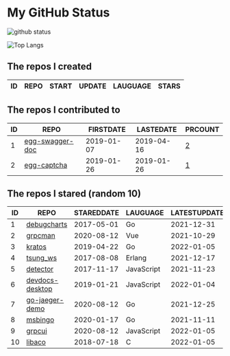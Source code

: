 # My GitHub Status

<img src="https://github-readme-stats-1.yihong0618.vercel.app/api?username=jc-lathander&show_icons=true&&&hide_title=true&count_private=true" alt="github status" />

![Top Langs](https://github-readme-stats-1.yihong0618.vercel.app/api/top-langs/?username=jc-lathander&layout=compact)

<!--START_SECTION:my_github-->
## The repos I created
| ID | REPO | START | UPDATE | LAUGUAGE | STARS |
|----|------|-------|--------|----------|-------|

## The repos I contributed to
| ID |                                REPO                                | FIRSTDATE  | LASTEDATE  |                                          PRCOUNT                                           |
|----|--------------------------------------------------------------------|------------|------------|--------------------------------------------------------------------------------------------|
|  1 | [egg-swagger-doc](https://github.com/Yanshijie-EL/egg-swagger-doc) | 2019-01-07 | 2019-04-16 | [2](https://github.com/Yanshijie-EL/egg-swagger-doc/pulls?q=is%3Apr+author%3Ajc-lathander) |
|  2 | [egg-captcha](https://github.com/Raoul1996/egg-captcha)            | 2019-01-26 | 2019-01-26 | [1](https://github.com/Raoul1996/egg-captcha/pulls?q=is%3Apr+author%3Ajc-lathander)        |

## The repos I stared (random 10)
| ID |                               REPO                               | STAREDDATE |  LAUGUAGE  | LATESTUPDATE |
|----|------------------------------------------------------------------|------------|------------|--------------|
|  1 | [debugcharts](https://github.com/mkevac/debugcharts)             | 2017-05-01 | Go         | 2021-12-31   |
|  2 | [grpcman](https://github.com/grpcman/grpcman)                    | 2020-08-12 | Vue        | 2021-10-29   |
|  3 | [kratos](https://github.com/go-kratos/kratos)                    | 2019-04-22 | Go         | 2022-01-05   |
|  4 | [tsung_ws](https://github.com/wulczer/tsung_ws)                  | 2017-08-08 | Erlang     | 2021-12-17   |
|  5 | [detector](https://github.com/hotoo/detector)                    | 2017-11-17 | JavaScript | 2021-11-23   |
|  6 | [devdocs-desktop](https://github.com/egoist/devdocs-desktop)     | 2019-01-21 | JavaScript | 2022-01-04   |
|  7 | [go-jaeger-demo](https://github.com/xinliangnote/go-jaeger-demo) | 2020-08-12 | Go         | 2021-12-25   |
|  8 | [msbingo](https://github.com/khoad/msbingo)                      | 2020-01-17 | Go         | 2021-11-11   |
|  9 | [grpcui](https://github.com/fullstorydev/grpcui)                 | 2020-08-12 | JavaScript | 2022-01-05   |
| 10 | [libaco](https://github.com/hnes/libaco)                         | 2018-07-18 | C          | 2022-01-05   |

<!--END_SECTION:my_github-->
